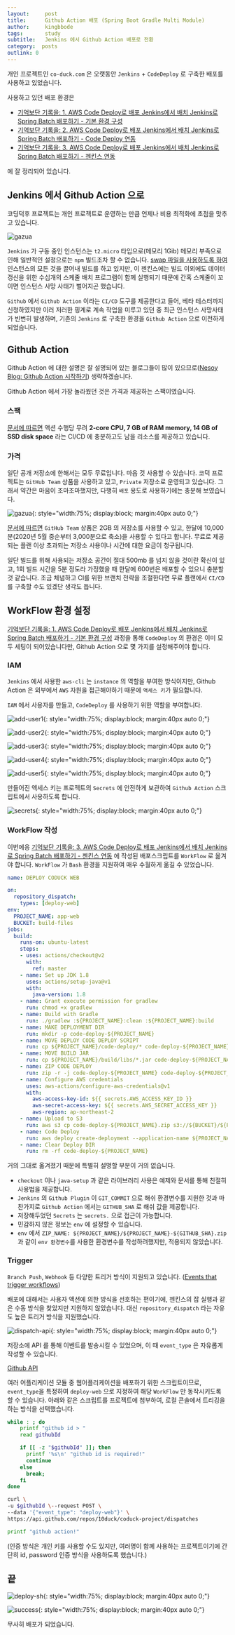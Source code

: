 ```yaml
---
layout:     post
title:      Github Action 배포 (Spring Boot Gradle Multi Module)
author:     kingbbode
tags:       study
subtitle:   Jenkins 에서 Github Action 배포로 전환
category:  posts
outlink: 0
---
```


개인 프로젝트인 `co-duck.com` 은 오랫동안 `Jenkins` + `CodeDeploy` 로 구축한 배포를 사용하고 있었습니다.

사용하고 있던 배포 환경은

- [기억보단 기록을: 1. AWS Code Deploy로 배포 Jenkins에서 배치 Jenkins로 Spring Batch 배포하기 - 기본 환경 구성](https://jojoldu.tistory.com/313)
- [기억보단 기록을: 2. AWS Code Deploy로 배포 Jenkins에서 배치 Jenkins로 Spring Batch 배포하기 - Code Deploy 연동](https://jojoldu.tistory.com/314)
- [기억보단 기록을: 3. AWS Code Deploy로 배포 Jenkins에서 배치 Jenkins로 Spring Batch 배포하기 - 젠킨스 연동](https://jojoldu.tistory.com/315)

에 잘 정리되어 있습니다.

## Jenkins 에서 Github Action 으로

코딩덕후 프로젝트는 개인 프로젝트로 운영하는 만큼 언제나 비용 최적화에 초점을 맞추고 있습니다.

![gazua](/images/2020/GITHUB-ACTION-CODE-DEPLOY/gazua.png)

`Jenkins` 가 구동 중인 인스턴스는 `t2.micro` 타입으로(메모리 1Gib) 메모리 부족으로 인해 일반적인 설정으로는 `npm` 빌드조차 할 수 없습니다. [swap 파일을 사용하도록 하여](https://tecnstuff.net/how-to-add-swap-space-on-debian-10-linux/) 인스턴스의 모든 것을 끌어내 빌드를 하고 있지만, 이 젠킨스에는 빌드 이외에도 데이터 갱신을 위한 수십개의 스케줄 배치 프로그램이 함께 실행되기 때문에 간혹 스케줄이 꼬이면 인스턴스 사망 사태가 벌어지곤 했습니다.

`Github` 에서 `Github Action` 이라는 `CI/CD` 도구를 제공한다고 들어, 베타 테스터까지 신청하였지만 이러 저러한 핑계로 계속 작업을 미루고 있던 중 최근 인스턴스 사망사태가 빈번히 발생하며, 기존의 `Jenkins` 로 구축한 환경을 `Github Action` 으로 이전하게 되었습니다.

## Github Action

Github Action 에 대한 설명은 잘 설명되어 있는 블로그들이 많이 있으므로([Nesoy Blog: Github Action 시작하기](https://nesoy.github.io/articles/2019-12/Github-Actions)) 생략하겠습니다.

Github Action 에서 가장 놀라웠던 것은 가격과 제공하는 스팩이였습니다.

### 스팩

[문서에 따르면](https://help.github.com/en/actions/reference/virtual-environments-for-github-hosted-runners#supported-runners-and-hardware-resources) 액션 수행당 무려 **2-core CPU, 7 GB of RAM memory, 14 GB of SSD disk space** 라는 CI/CD 에 충분하고도 남을 리소스를 제공하고 있습니다.

### 가격

일단 공개 저장소에 한해서는 모두 무료입니다. 마음 것 사용할 수 있습니다. 코덕 프로젝트는 `GitHub Team` 상품을 사용하고 있고, `Private` 저장소로 운영되고 있습니다. 그래서 약간은 마음이 조마조마했지만, 다행히 `배포` 용도로 사용하기에는 충분해 보였습니다.

![gazua](/images/2020/GITHUB-ACTION-CODE-DEPLOY/price.png){: style="width:75%; display:block; margin:40px auto 0;"}

[문서에 따르면](https://help.github.com/en/github/setting-up-and-managing-billing-and-payments-on-github/about-billing-for-github-actions) `GitHub Team` 상품은 2GB 의 저장소를 사용할 수 있고, 한달에 10,000분(2020년 5월 중순부터 3,000분으로 축소)을 사용할 수 있다고 합니다. 무료로 제공되는 플랜 이상 초과되는 저장소 사용이나 시간에 대한 요금이 청구됩니다.

일단 빌드를 위해 사용되는 저장소 공간이 절대 500mb 를 넘지 않을 것이란 확신이 있고, 1회 빌드 시간을 5분 정도라 가정했을 때 한달에 600번은 배포할 수 있으니 충분할 것 같습니다. 조금 체념하고 CI를 위한 브랜치 전략을 조절한다면 무료 플랜에서 `CI/CD` 를 구축할 수도 있겠단 생각도 듭니다.


## WorkFlow 환경 설정

[기억보단 기록을: 1. AWS Code Deploy로 배포 Jenkins에서 배치 Jenkins로 Spring Batch 배포하기 - 기본 환경 구성](https://jojoldu.tistory.com/313) 과정을 통해 `CodeDeploy` 의 환경은 이미 모두 세팅이 되어있습니다만, Github Action 으로 몇 가지를 설정해주어야 합니다.

### IAM

`Jenkins` 에서 사용한 `aws-cli` 는 `instance` 의 역할을 부여한 방식이지만, Github Action 은 외부에서 `AWS` 자원을 접근해야하기 때문에 `액세스 키`가 필요합니다.

`IAM` 에서 사용자를 만들고, `CodeDeploy` 를 사용하기 위한 역할을 부여합니다.

![add-user1](/images/2020/GITHUB-ACTION-CODE-DEPLOY/add-user.png){: style="width:75%; display:block; margin:40px auto 0;"}

![add-user2](/images/2020/GITHUB-ACTION-CODE-DEPLOY/add-user2.png){: style="width:75%; display:block; margin:40px auto 0;"}

![add-user3](/images/2020/GITHUB-ACTION-CODE-DEPLOY/add-user3.png){: style="width:75%; display:block; margin:40px auto 0;"}

![add-user4](/images/2020/GITHUB-ACTION-CODE-DEPLOY/add-user4.png){: style="width:75%; display:block; margin:40px auto 0;"}

![add-user5](/images/2020/GITHUB-ACTION-CODE-DEPLOY/add-user5.png){: style="width:75%; display:block; margin:40px auto 0;"}

만들어진 엑세스 키는 프로젝트의 `Secrets` 에 안전하게 보관하여 `Github Action` 스크립트에서 사용하도록 합니다.

![secrets](/images/2020/GITHUB-ACTION-CODE-DEPLOY/secrets.png){: style="width:75%; display:block; margin:40px auto 0;"}

### WorkFlow 작성

이번에응 [기억보단 기록을: 3. AWS Code Deploy로 배포 Jenkins에서 배치 Jenkins로 Spring Batch 배포하기 - 젠킨스 연동](https://jojoldu.tistory.com/315) 에 작성된 배포스크립트를 `WorkFlow` 로 옮겨야 합니다. `WorkFlow` 가 `Bash` 환경을 지원하여 매우 수월하게 옮길 수 있었습니다.

```yaml
name: DEPLOY CODUCK WEB

on:
  repository_dispatch:
    types: [deploy-web]
env:
  PROJECT_NAME: app-web
  BUCKET: build-files
jobs:
  build:
    runs-on: ubuntu-latest
    steps:
    - uses: actions/checkout@v2
      with:
        ref: master
    - name: Set up JDK 1.8
      uses: actions/setup-java@v1
      with:
        java-version: 1.8
    - name: Grant execute permission for gradlew
      run: chmod +x gradlew
    - name: Build with Gradle
      run: ./gradlew :${PROJECT_NAME}:clean :${PROJECT_NAME}:build
    - name: MAKE DEPLOYMENT DIR
      run: mkdir -p code-deploy-${PROJECT_NAME}
    - name: MOVE DEPLOY CODE DEPLOY SCRIPT
      run: cp ${PROJECT_NAME}/code-deploy/* code-deploy-${PROJECT_NAME}/
    - name: MOVE BUILD JAR
      run: cp ${PROJECT_NAME}/build/libs/*.jar code-deploy-${PROJECT_NAME}/
    - name: ZIP CODE DEPLOY
      run: zip -r -j code-deploy-${PROJECT_NAME} code-deploy-${PROJECT_NAME}/*
    - name: Configure AWS credentials
      uses: aws-actions/configure-aws-credentials@v1
      with:
        aws-access-key-id: ${{ secrets.AWS_ACCESS_KEY_ID }}
        aws-secret-access-key: ${{ secrets.AWS_SECRET_ACCESS_KEY }}
        aws-region: ap-northeast-2
    - name: Upload to S3
      run: aws s3 cp code-deploy-${PROJECT_NAME}.zip s3://${BUCKET}/${PROJECT_NAME}/${PROJECT_NAME}-${GITHUB_SHA}.zip --region ap-northeast-2
    - name: Code Deploy
      run: aws deploy create-deployment --application-name ${PROJECT_NAME}-deploy --deployment-group-name ${PROJECT_NAME}-deploy-group --region ap-northeast-2 --s3-location bucket=${BUCKET},bundleType=zip,key=${PROJECT_NAME}/${PROJECT_NAME}-${GITHUB_SHA}.zip
    - name: Clear Deploy DIR
      run: rm -rf code-deploy-${PROJECT_NAME}
```

거의 그대로 옮겨졌기 때문에 특별히 설명할 부분이 거의 없습니다.

- `checkout` 이나 `java-setup` 과 같은 라이브러리 사용은 예제와 문서를 통해 친절히 사용법을 제공합니다.
- `Jenkins` 의 `Github Plugin` 이 `GIT_COMMIT` 으로 해쉬 환경변수를 지원한 것과 마찬가지로 `Github Action` 에서는 `GITHUB_SHA` 로 해쉬 값을 제공합니다.
- 저장해두었던 `Secrets` 는 `secrets.` 으로 접근이 가능합니다.
- 민감하지 않은 정보는 `env` 에 설정할 수 있습니다.
- `env` 에서 `ZIP_NAME: ${PROJECT_NAME}/${PROJECT_NAME}-${GITHUB_SHA}.zip` 과 같이 `env 환경변수`를 사용한 환경변수를 작성하려했지만, 적용되지 않았습니다.

### Trigger

`Branch Push`, `Webhook` 등 다양한 트리거 방식이 지원되고 있습니다. ([Events that trigger workflows](https://help.github.com/en/actions/reference/events-that-trigger-workflows))

배포에 대해서는 사용자 액션에 의한 방식을 선호하는 편이기에, 젠킨스의 잡 실행과 같은 수동 방식을 찾았지만 지원하지 않았습니다. 대신 `repository_dispatch` 라는 자유도 높은 트리거 방식을 지원했습니다.

![dispatch-api](/images/2020/GITHUB-ACTION-CODE-DEPLOY/dispatch-api.png){: style="width:75%; display:block; margin:40px auto 0;"}

저장소에 API 를 통해 이벤트를 발송시킬 수 있었으며, 이 때 `event_type` 은 자유롭게 작성할 수 있습니다.


[Github API](https://developer.github.com/v3/repos/)

여러 어플리케이션 모듈 중 웹어플리케이션을 배포하기 위한 스크립트이므로, `event_type`을 특정하여 `deploy-web` 으로 지정하여 해당 `WorkFlow` 만 동작시키도록 할 수 있습니다. 아래와 같은 스크립트를 프로젝트에 첨부하여, 로컬 콘솔에서 트리깅을 하는 방식을 선택했습니다.

```bash
while : ; do
    printf "github id > "
    read githubId

    if [[ -z "$githubId" ]]; then
      printf '%s\n' "github id is required!"
      continue
    else
      break;
    fi
done

curl \
-u $githubId \--request POST \
--data '{"event_type": "deploy-web"}' \
https://api.github.com/repos/10duck/coduck-project/dispatches

printf "github action!"
```

(인증 방식은 개인 키를 사용할 수도 있지만, 여러명이 함께 사용하는 프로젝트이기에 간단히 id, password 인증 방식을 사용하도록 했습니다.)


## 끝

![deploy-sh](/images/2020/GITHUB-ACTION-CODE-DEPLOY/deploy-sh.png){: style="width:75%; display:block; margin:40px auto 0;"}

![success](/images/2020/GITHUB-ACTION-CODE-DEPLOY/success.png){: style="width:75%; display:block; margin:40px auto 0;"}

무사히 배포가 되었습니다.
